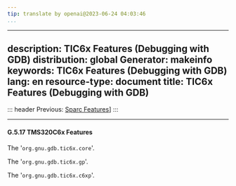 ```yaml
---
tip: translate by openai@2023-06-24 04:03:46
...
```

---
description: TIC6x Features (Debugging with GDB)
distribution: global
Generator: makeinfo
keywords: TIC6x Features (Debugging with GDB)
lang: en
resource-type: document
title: TIC6x Features (Debugging with GDB)
---
::: header
Previous: [Sparc Features](Sparc-Features.html#Sparc-Features)]
:::

---

#### G.5.17 TMS320C6x Features

The '`org.gnu.gdb.tic6x.core`'.

The '`org.gnu.gdb.tic6x.gp`'.

The '`org.gnu.gdb.tic6x.c6xp`'.
